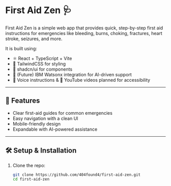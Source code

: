 # First Aid Zen 🩺

First Aid Zen is a simple web app that provides quick, step-by-step first aid instructions for emergencies like bleeding, burns, choking, fractures, heart stroke, seizures, and more.  

It is built using:
- ⚛️ React + TypeScript + Vite  
- 🎨 TailwindCSS for styling  
- 🧩 shadcn/ui for components  
- 🔗 (Future) IBM Watsonx integration for AI-driven support  
- 🎤 Voice instructions & 🎥 YouTube videos planned for accessibility  

---

## 🚀 Features
- Clear first-aid guides for common emergencies  
- Easy navigation with a clean UI  
- Mobile-friendly design  
- Expandable with AI-powered assistance  

---

## 🛠️ Setup & Installation

1. Clone the repo:
   ```bash
   git clone https://github.com/404found4/first-aid-zen.git
   cd first-aid-zen
